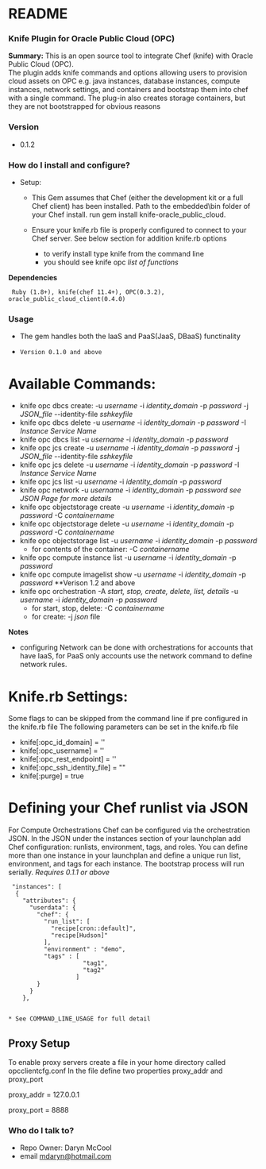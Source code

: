 # README #


### Knife Plugin for Oracle Public Cloud (OPC) ###


**Summary:**
This is an open source tool to integrate Chef (knife) with Oracle Public Cloud (OPC).  
The plugin adds knife commands and options allowing users to provision cloud assets on OPC e.g. java instances, database instances, compute instances, network settings, and containers
and bootstrap them into chef with a single command.  The plug-in also creates storage containers, but they are not bootstrapped for obvious reasons


### Version ###
* 0.1.2

### How do I install and configure? ###

* Setup:
  * This Gem assumes that Chef (either the development kit or a full Chef client) has been installed.  Path to the embedded\bin folder of your Chef install.
    run gem install knife-oracle_public_cloud.
  * Ensure your knife.rb file is properly configured to connect to your Chef server. 
    See below section for addition knife.rb options

     * to verify install type knife from the command line
     * you should see knife opc _list of functions_



 **Dependencies**

     Ruby (1.8+), knife(chef 11.4+), OPC(0.3.2), oracle_public_cloud_client(0.4.0)


### Usage ###

 * The gem handles both the IaaS and PaaS(JaaS, DBaaS) functinality
  *     Version 0.1.0 and above

# Available Commands:

* knife opc dbcs create: -u _username_ -i _identity_domain_ -p _password_ -j _JSON_file_  --identity-file _sshkeyfile_
* knife opc dbcs delete -u _username_ -i _identity_domain_ -p _password_ -I _Instance Service Name_
* knife opc dbcs list -u _username_ -i _identity_domain_ -p _password_
* knife opc jcs create -u _username_ -i _identity_domain_ -p _password_ -j _JSON_file_ --identity-file _sshkeyfile_
* knife opc jcs delete -u _username_ -i _identity_domain_ -p _password_ -I _Instance Service Name_
* knife opc jcs list -u _username_ -i _identity_domain_ -p _password_ 
* knife opc network -u _username_ -i _identity_domain_ -p _password_  _see JSON Page for more details_
* knife opc objectstorage create -u _username_ -i _identity_domain_ -p _password_ -C _containername_
* knife opc objectstorage delete -u _username_ -i _identity_domain_ -p _password_ -C _containername_
* knife opc objectstorage list -u _username_ -i _identity_domain_ -p _password_
   * for contents of the container: -C _containername_
* knife opc compute instance list -u _username_ -i _identity_domain_ -p _password_ 
* knife opc compute imagelist show  -u _username_ -i _identity_domain_ -p _password_    **Verison 1.2 and above
* knife opc orchestration -A _start, stop, create, delete, list, details_  -u _username_ -i _identity_domain_ -p _password_ 
   * for start, stop, delete:  -C _containername_
   * for create: -j _json_ file

**Notes**
 * configuring Network can be done with orchestrations for accounts that have IaaS, for PaaS only accounts use the network command to define network rules.

# Knife.rb Settings:
 Some flags to can be skipped from the command line if pre configured in the knife.rb file
The following parameters can be set in the knife.rb file
  * knife[:opc_id_domain] = '<value>'
  * knife[:opc_username] = '<value>'
  * knife[:opc_rest_endpoint] = '<value>'
  * knife[:opc_ssh_identity_file] = "<value>"
  * knife[:purge] = true


# Defining your Chef runlist via JSON

For Compute Orchestrations Chef can be configured via the orchestration JSON.  In the JSON under the instances section of your 
launchplan add Chef configuration:  runlists, environment, tags, and roles.  You can define more than one instance in your launchplan and define
 a unique run list, environment, and tags for each instance.  The bootstrap process will run serially.
_Requires 0.1.1 or above_

     "instances": [
      {
        "attributes": {
          "userdata": {
            "chef": {
              "run_list": [
                "recipe[cron::default]",
                "recipe[Hudson]"
              ],
              "environment" : "demo",
              "tags" : [
                         "tag1",
                         "tag2"
                       ]
            }
          }
        },


	* See COMMAND_LINE_USAGE for full detail
## Proxy Setup ##
To enable proxy servers create a file in your home directory called opcclientcfg.conf In the file define two properties proxy_addr and proxy_port

proxy_addr = 127.0.0.1

proxy_port = 8888
### Who do I talk to? ###

* Repo Owner: Daryn McCool
* email
mdaryn@hotmail.com